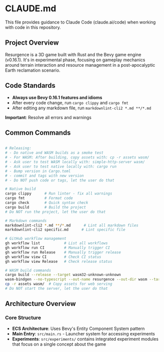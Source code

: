 # CLAUDE.md

This file provides guidance to Claude Code (claude.ai/code) when working with
code in this repository.

## Project Overview

Resurgence is a 3D game built with Rust and the Bevy game engine (v0.16.1).
It's in experimental phase, focusing on gameplay mechanics around terrain
interaction and resource management in a post-apocalyptic Earth reclamation
scenario.

## Code Standards

- **Always use Bevy 0.16.1 features and idioms**
- After every code change, run `cargo clippy` and `cargo fmt`
- After editing any markdown file, run `markdownlint-cli2 *.md **/*.md`

**Important**: Resolve all errors and warnings

## Common Commands

```bash

# Releasing:
# - Do native and WASM builds as a smoke test
# - For WASM: After building, copy assets with: cp -r assets wasm/
# - Ask user to test WASM locally with: simple-http-server wasm/
# - Ask user to test native locally with: cargo run
# - Bump version in Cargo.toml
# - commit and tags with new version
# - Do NOT push code or tags, let the user do that

# Native build
cargo clippy      # Run linter - fix all warnings
cargo fmt         # Format code
cargo check       # Quick syntax check
cargo build       # Build the project
# Do NOT run the project, let the user do that

# Markdown commands
markdownlint-cli2 *.md **/*.md      # Lint all markdown files
markdownlint-cli2 specific.md      # Lint specific file

# GitHub workflow management
gh workflow list           # List all workflows
gh workflow run CI         # Manually trigger CI
gh workflow run Release    # Manually trigger release
gh workflow view CI        # Check CI status
gh workflow view Release   # Check release status

# WASM build commands
cargo build --release --target wasm32-unknown-unknown
wasm-bindgen --no-typescript --out-name resurgence --out-dir wasm --target web target/wasm32-unknown-unknown/release/resurgence.wasm
cp -r assets wasm/  # Copy assets for web serving
# Do NOT start the server, let the user do that
```

## Architecture Overview

### Core Structure

- **ECS Architecture**: Uses Bevy's Entity Component System pattern
- **Main Entry**: `src/main.rs` - Launcher system for accessing experiments
- **Experiments**: `src/experiments/` contains integrated experiment modules
  that focus on a single concept about the game

